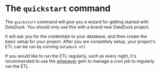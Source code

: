 # The `quickstart` command

The `quickstart` command will give you a wizard for getting started with DataDuck. You should only use this with a brand new DataDuck project.

It will ask you for the credentials to your database, and then create the basic setup for your project. After you are completely setup, your project's ETL can be run by running `dataduck etl`

If you would like to run the ETL regularly, such as every night, it's recommended to use the [whenever](https://github.com/javan/whenever) gem to manage a cron job to regularly run the ETL.
